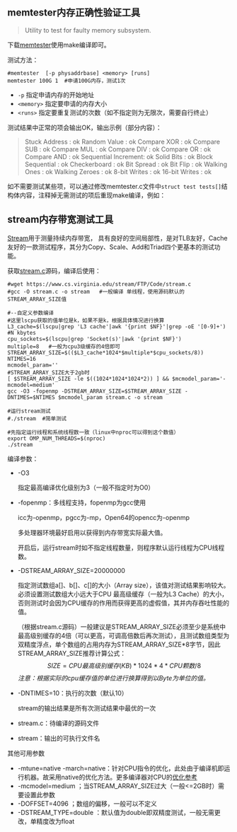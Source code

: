 ## memtester内存正确性验证工具

> Utility to test for faulty memory subsystem.

下载[memtester](https://github.com/jnavila/memtester)使用make编译即可。

测试方法：

```shell
#memtester  [-p physaddrbase] <memory> [runs]
memtester 100G 1  #申请100G内存，测试1次
```

- `-p`  指定申请内存的开始地址
- `<memory>`  指定要申请的内存大小
- `<runs>`  指定要重复测试的次数（如不指定则为无限次，需要自行终止）

测试结果中正常的项会输出OK，输出示例（部分内容）：

>  Stuck Address    : ok 
>  Random Value     : ok
>  Compare XOR     : ok
>  Compare SUB     : ok
>  Compare MUL     : ok
>  Compare DIV     : ok
>  Compare OR      : ok
>  Compare AND     : ok
>  Sequential Increment: ok
>  Solid Bits      : ok
>  Block Sequential   : ok
>  Checkerboard     : ok
>  Bit Spread      : ok
>  Bit Flip       : ok
>  Walking Ones     : ok
>  Walking Zeroes    : ok
>  8-bit Writes     : ok
>  16-bit Writes    : ok  

如不需要测试某些项，可以通过修改memtester.c文件中`struct test tests[]`结构体内容，注释掉无需测试的项后重现make编译，例如：



## stream内存带宽测试工具

[Stream](https://github.com/jeffhammond/STREAM)用于测量持续内存带宽， 具有良好的空间局部性，是对TLB友好，Cache友好的一款测试程序，其分为Copy、Scale、Add和Triad四个更基本的测试功能。

获取[stream.c](https://www.cs.virginia.edu/stream/FTP/Code/stream.c)源码，编译后使用：

```shell
#wget https://www.cs.virginia.edu/stream/FTP/Code/stream.c
#gcc -O stream.c -o stream   #一般编译 单线程，使用源码默认的STREAM_ARRAY_SIZE值

#--自定义参数编译
#这里lscpu获取的值单位是k，如果不是k，根据具体情况进行换算
L3_cache=$(lscpu|grep 'L3 cache'|awk '{print $NF}'|grep -oE '[0-9]+')  #N kbytes
cpu_sockets=$(lscpu|grep 'Socket(s)'|awk '{print $NF}')
multiple=8   #一般为cpu3级缓存的4倍即可
STREAM_ARRAY_SIZE=$(($L3_cache*1024*$multiple*$cpu_sockets/8))
NTIMES=16
mcmodel_param=''
#STREAM_ARRAY_SIZE大于2gb时
[ $STREAM_ARRAY_SIZE -le $((1024*1024*1024*2)) ] && $mcmodel_param='-mcmodel=medium'
gcc -O3 -fopenmp -DSTREAM_ARRAY_SIZE=$STREAM_ARRAY_SIZE -DNTIMES=$NTIMES $mcmodel_param stream.c -o stream

#运行stream测试
#./stream  #简单测试

#先指定运行线程和系统线程数一致（linux中nproc可以得到这个数值）
export OMP_NUM_THREADS=$(nproc)
./stream
```

编译参数：

- -O3

  指定最高编译优化级别为3（一般不指定时为O0）

  

- -fopenmp：多线程支持，fopenmp为gcc使用

  icc为-openmp，pgcc为-mp，Open64的opencc为-openmp

  多处理器环境最好启用以获得到内存带宽实际最大值。

  开启后，运行stream时如不指定线程数量，则程序默认运行线程为CPU线程数。

  

- -DSTREAM_ARRAY_SIZE=20000000

  指定测试数组a[]、b[]、c[]的大小（Array size），该值对测试结果影响较大。必须设置测试数组大小远大于CPU 最高级缓存（一般为L3 Cache）的大小，否则测试时会因为CPU缓存的作用而获得更高的虚假值，其并内存吞吐性能的值。

  （根据stream.c源码）一般建议是STREAM_ARRAY_SIZE必须至少是系统中最高级别缓存的4倍（可以更高，可调高倍数后再次测试），且测试数组类型为双精度浮点，单个数组的占用内存为STREAM_ARRAY_SIZE*8字节，因此STREAM_ARRAY_SIZE推荐计算公式：
  $$
  SIZE=CPU最高级别缓存(KB)*1024*4*CPU颗数/8
  $$
  *注意：根据实际的cpu缓存值的单位进行换算得到以Byte为单位的值。*

  

- -DNTIMES=10：执行的次数（默认10）

  stream的输出结果是所有次测试结果中最优的一次

  

- stream.c：待编译的源码文件



- stream：输出的可执行文件名

其他可用参数

- -mtune=native -march=native：针对CPU指令的优化，此处由于编译机即运行机器。故采用native的优化方法。更多编译器对CPU的[优化参考](http://gcc.gnu.org/onlinedocs/gcc-4.5.3/gcc/i386-and-x86_002d64-Options.html)
- -mcmodel=medium ；当STREAM_ARRAY_SIZE过大（一般<=2GB时）需要设置此参数
- -DOFFSET=4096 ；数组的偏移，一般可以不定义
- -DSTREAM_TYPE=double ：默认值为double即双精度测试，一般无需更改，单精度改为float

